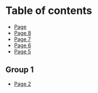 # Table of contents

* [Page](README.md)
* [Page 8](page-8.md)
* [Page 7](page-7.md)
* [Page 6](page-6.md)
* [Page 5](page-5.md)
<!--
* [Page 3](page-3/README.md)
  * [Page 4](page-3/page-4.md)
  * [Page 1](page-3/page-1.md)
-->

## Group 1

* [Page 2](group-1/page-2.md)
